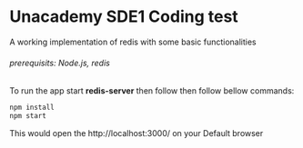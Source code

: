 # Unacademy SDE1 Coding test
A working implementation of redis with some basic functionalities

###### prerequisits: Node.js, redis

To run the app start **redis-server** then follow then follow bellow commands:
```javascript
npm install
npm start
```

This would open the http://localhost:3000/ on your Default browser
